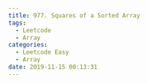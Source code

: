 ```yaml
---
title: 977. Squares of a Sorted Array
tags:
  - Leetcode
  - Array
categories:
  - Leetcode Easy
  - Array
date: 2019-11-15 00:13:31
---
```



